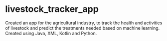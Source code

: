 # livestock_tracker_app
Created an app for the agricultural industry, to track the health and activities of livestock and predict the treatments needed based on machine learning. Created using Java, XML, Kotlin and Python.
